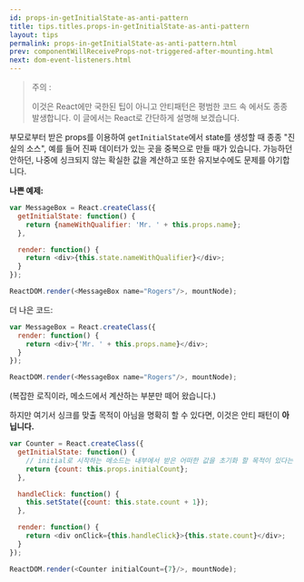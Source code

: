 ```yaml
---
id: props-in-getInitialState-as-anti-pattern
title: tips.titles.props-in-getInitialState-as-anti-pattern
layout: tips
permalink: props-in-getInitialState-as-anti-pattern.html
prev: componentWillReceiveProps-not-triggered-after-mounting.html
next: dom-event-listeners.html
---
```


> 주의 : 
>
> 이것은 React에만 국한된 팁이 아니고 안티패턴은 평범한 코드 속 에서도 종종 발생합니다. 이 글에서는 React로 간단하게 설명해 보겠습니다.

부모로부터 받은 props를 이용하여 `getInitialState`에서 state를 생성할 때 종종 "진실의 소스", 예를 들어 진짜 데이터가 있는 곳을 중복으로 만들 때가 있습니다. 가능하던 안하던, 나중에 싱크되지 않는 확실한 값을 계산하고 또한 유지보수에도 문제를 야기합니다.

**나쁜 예제:**

```js
var MessageBox = React.createClass({
  getInitialState: function() {
    return {nameWithQualifier: 'Mr. ' + this.props.name};
  },

  render: function() {
    return <div>{this.state.nameWithQualifier}</div>;
  }
});

ReactDOM.render(<MessageBox name="Rogers"/>, mountNode);
```

더 나은 코드:

```js
var MessageBox = React.createClass({
  render: function() {
    return <div>{'Mr. ' + this.props.name}</div>;
  }
});

ReactDOM.render(<MessageBox name="Rogers"/>, mountNode);
```

(복잡한 로직이라, 메소드에서 계산하는 부분만 떼어 왔습니다.)

하지만 여기서 싱크를 맞출 목적이 아님을 명확히 할 수 있다면, 이것은 안티 패턴이 **아닙니다.**



```js
var Counter = React.createClass({
  getInitialState: function() {
    // initial로 시작하는 메소드는 내부에서 받은 어떠한 값을 초기화 할 목적이 있다는 것을 나타냅니다.
    return {count: this.props.initialCount};
  },

  handleClick: function() {
    this.setState({count: this.state.count + 1});
  },

  render: function() {
    return <div onClick={this.handleClick}>{this.state.count}</div>;
  }
});

ReactDOM.render(<Counter initialCount={7}/>, mountNode);
```
